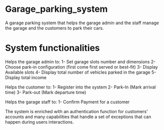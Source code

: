 # Garage_parking_system
A garage parking system that helps the garage admin and the staff manage the garage and the customers to park their cars.

# System functionalities

Helps the garage admin to:
1- Set garage slots number and dimensions
2- Choose park-in configuration (first come first served or best-fit)
3- Display Available slots
4- Display total number of vehicles parked in the garage
5- Display total income

Helps the customer to:
1- Register into the system
2- Park-In (Mark arrival time)
3- Park-out (Mark departure time)

Helps the garage staff to:
1- Confirm Payment for a customer

The system is enriched with an authentication function for customers' accounts and many capabilities that handle a set of exceptions that can happen during users interactions. 

